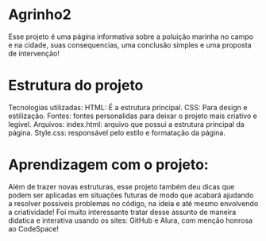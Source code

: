 # Agrinho2
Esse projeto é uma página informativa sobre a poluição marinha no campo e na cidade, suas consequencias, uma conclusão simples e uma proposta de intervenção!

# Estrutura do projeto
Tecnologias utilizadas: HTML: É a estrutura principal. CSS: Para design e estilização. Fontes: fontes personalidas para deixar o projeto mais criativo e legivel. Arquivos: index.html: arquivo que possui a estrutura principal da página. Style.css: responsável pelo estilo e formatação da página.

# Aprendizagem com o projeto:
Além de trazer novas estruturas, esse projeto também deu dicas que podem ser aplicadas em situações futuras de modo que acabará ajudando a resolver possíveis problemas no código, na ideia e até mesmo envolvendo a criatividade! Foi muito interessante tratar desse assunto de maneira didatica e interativa usando os sites: GitHub e Alura, com menção honrosa ao CodeSpace!
